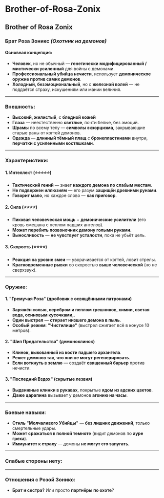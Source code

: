 # Brother-of-Rosa-Zonix
Brother of Rosa Zonix
---

### **Брат Роза Зоникс** *(Охотник на демонов)*  

#### **Основная концепция:**  
- **Человек**, но не обычный — **генетически модифицированный / мистически усиленный** для войны с демонами.  
- **Профессиональный убийца нечисти**, использует **демоническое оружие против самих демонов**.  
- **Холодный, безэмоциональный**, но с **железной волей** — не поддаётся страху, искушениям или мании величия.  

---

### **Внешность:**  
- **Высокий, жилистый**, с **бледной кожей**
- **Глаза** — неестественно **светлые**, почти белые, без эмоций.  
- **Шрамы** по всему телу — **символы экзорцизма**, закрывающие старые раны от когтей демонов.  
- **Одежда** — **длинный тёмный плащ** с **бронепластинами** внутри, **перчатки с усиленными костяшками**.  

---

### **Характеристики:**  

#### **1. Интеллект (⭐⭐⭐⭐⭐)**  
- **Тактический гений** — знает **каждого демона по слабым местам**.  
- **Не подвержен иллюзиям** — его разум **защищён древними рунами**.  
- **Говорит мало**, но каждое слово — **как приговор**.  

#### **2. Сила (⭐⭐⭐⭐)**  
- **Пиковая человеческая мощь** + **демонические усилители** (его кровь смешана с пеплом падших ангелов).  
- **Может перебить позвоночник демону голыми руками**.  
- **Выносливость** — **не чувствует усталости**, пока не убьёт цель.  

#### **3. Скорость (⭐⭐⭐⭐)**  
- **Реакция на уровне змеи** — уворачивается от когтей, ловит стрелы.  
- **Кратковременные рывки** со скоростью **выше человеческой** (но не сверхзвук).  

---

### **Оружие:**  

#### **1. "Гремучая Роза" (дробовик с освящёнными патронами)** 
- **Заряжён солью, серебром и пеплом грешников, химии, светая вода, осиновым кусочками,**.  
- **Один выстрел** — **стирает низшего демона в пыль**.  
- **Особый режим**: **"Чистилище"** (выстрел сжигает всё в конусе 10 метров).  

#### **2. "Шип Предательства" (демоноклинок)**  
- **Клинок, выкованный из кости падшего архангела**.  
- **Режет демонов так, что они не могут регенерировать**.  
- **Если воткнуть в землю** — создаёт **священный барьер** против нечисти.  

#### **3. "Последний Вздох" (скрытые лезвия)**  
- **Выдвижные клинки в рукавах**, покрытые **ядом из адских цветов**.  
- **Даже царапина** вызывает у демонов **агонию на часы**.  

---

### **Боевые навыки:**  
- **Стиль "Молчаливого Убийцы"** — **без лишних движений**, только смертельные удары.  
- **Может сражаться в полной темноте** (видит демонов по **ауре греха**).  
- **Иммунитет к страху** — демоны **не могут его запугать**.  

---

### **Слабые стороны нету:**  

---

### **Отношения с Розой Зоникс:**  
- **Брат и сестра?** Или просто **партнёры по охоте**?  
